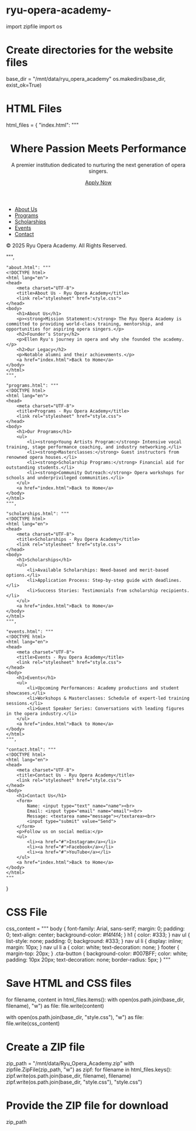 # ryu-opera-academy-
import zipfile
import os

# Create directories for the website files
base_dir = "/mnt/data/ryu_opera_academy"
os.makedirs(base_dir, exist_ok=True)

# HTML Files
html_files = {
    "index.html": """
    <!DOCTYPE html>
    <html lang="en">
    <head>
        <meta charset="UTF-8">
        <meta name="viewport" content="width=device-width, initial-scale=1.0">
        <title>Ryu Opera Academy</title>
        <link rel="stylesheet" href="style.css">
    </head>
    <body>
        <header>
            <h1>Where Passion Meets Performance</h1>
            <p>A premier institution dedicated to nurturing the next generation of opera singers.</p>
            <a href="apply.html" class="cta-button">Apply Now</a>
        </header>
        <nav>
            <ul>
                <li><a href="about.html">About Us</a></li>
                <li><a href="programs.html">Programs</a></li>
                <li><a href="scholarships.html">Scholarships</a></li>
                <li><a href="events.html">Events</a></li>
                <li><a href="contact.html">Contact</a></li>
            </ul>
        </nav>
        <footer>
            <p>© 2025 Ryu Opera Academy. All Rights Reserved.</p>
        </footer>
    </body>
    </html>
    """,

    "about.html": """
    <!DOCTYPE html>
    <html lang="en">
    <head>
        <meta charset="UTF-8">
        <title>About Us - Ryu Opera Academy</title>
        <link rel="stylesheet" href="style.css">
    </head>
    <body>
        <h1>About Us</h1>
        <p><strong>Mission Statement:</strong> The Ryu Opera Academy is committed to providing world-class training, mentorship, and opportunities for aspiring opera singers.</p>
        <h2>Founder’s Story</h2>
        <p>Ellen Ryu's journey in opera and why she founded the academy.</p>
        <h2>Our Legacy</h2>
        <p>Notable alumni and their achievements.</p>
        <a href="index.html">Back to Home</a>
    </body>
    </html>
    """,

    "programs.html": """
    <!DOCTYPE html>
    <html lang="en">
    <head>
        <meta charset="UTF-8">
        <title>Programs - Ryu Opera Academy</title>
        <link rel="stylesheet" href="style.css">
    </head>
    <body>
        <h1>Our Programs</h1>
        <ul>
            <li><strong>Young Artists Program:</strong> Intensive vocal training, stage performance coaching, and industry networking.</li>
            <li><strong>Masterclasses:</strong> Guest instructors from renowned opera houses.</li>
            <li><strong>Scholarship Programs:</strong> Financial aid for outstanding students.</li>
            <li><strong>Community Outreach:</strong> Opera workshops for schools and underprivileged communities.</li>
        </ul>
        <a href="index.html">Back to Home</a>
    </body>
    </html>
    """,

    "scholarships.html": """
    <!DOCTYPE html>
    <html lang="en">
    <head>
        <meta charset="UTF-8">
        <title>Scholarships - Ryu Opera Academy</title>
        <link rel="stylesheet" href="style.css">
    </head>
    <body>
        <h1>Scholarships</h1>
        <ul>
            <li>Available Scholarships: Need-based and merit-based options.</li>
            <li>Application Process: Step-by-step guide with deadlines.</li>
            <li>Success Stories: Testimonials from scholarship recipients.</li>
        </ul>
        <a href="index.html">Back to Home</a>
    </body>
    </html>
    """,

    "events.html": """
    <!DOCTYPE html>
    <html lang="en">
    <head>
        <meta charset="UTF-8">
        <title>Events - Ryu Opera Academy</title>
        <link rel="stylesheet" href="style.css">
    </head>
    <body>
        <h1>Events</h1>
        <ul>
            <li>Upcoming Performances: Academy productions and student showcases.</li>
            <li>Workshops & Masterclasses: Schedule of expert-led training sessions.</li>
            <li>Guest Speaker Series: Conversations with leading figures in the opera industry.</li>
        </ul>
        <a href="index.html">Back to Home</a>
    </body>
    </html>
    """,

    "contact.html": """
    <!DOCTYPE html>
    <html lang="en">
    <head>
        <meta charset="UTF-8">
        <title>Contact Us - Ryu Opera Academy</title>
        <link rel="stylesheet" href="style.css">
    </head>
    <body>
        <h1>Contact Us</h1>
        <form>
            Name: <input type="text" name="name"><br>
            Email: <input type="email" name="email"><br>
            Message: <textarea name="message"></textarea><br>
            <input type="submit" value="Send">
        </form>
        <p>Follow us on social media:</p>
        <ul>
            <li><a href="#">Instagram</a></li>
            <li><a href="#">Facebook</a></li>
            <li><a href="#">YouTube</a></li>
        </ul>
        <a href="index.html">Back to Home</a>
    </body>
    </html>
    """
}

# CSS File
css_content = """
body {
    font-family: Arial, sans-serif;
    margin: 0;
    padding: 0;
    text-align: center;
    background-color: #f4f4f4;
}
h1 { color: #333; }
nav ul {
    list-style: none;
    padding: 0;
    background: #333;
}
nav ul li {
    display: inline;
    margin: 10px;
}
nav ul li a {
    color: white;
    text-decoration: none;
}
footer { margin-top: 20px; }
.cta-button {
    background-color: #007BFF;
    color: white;
    padding: 10px 20px;
    text-decoration: none;
    border-radius: 5px;
}
"""

# Save HTML and CSS files
for filename, content in html_files.items():
    with open(os.path.join(base_dir, filename), "w") as file:
        file.write(content)

with open(os.path.join(base_dir, "style.css"), "w") as file:
    file.write(css_content)

# Create a ZIP file
zip_path = "/mnt/data/Ryu_Opera_Academy.zip"
with zipfile.ZipFile(zip_path, "w") as zipf:
    for filename in html_files.keys():
        zipf.write(os.path.join(base_dir, filename), filename)
    zipf.write(os.path.join(base_dir, "style.css"), "style.css")

# Provide the ZIP file for download
zip_path
